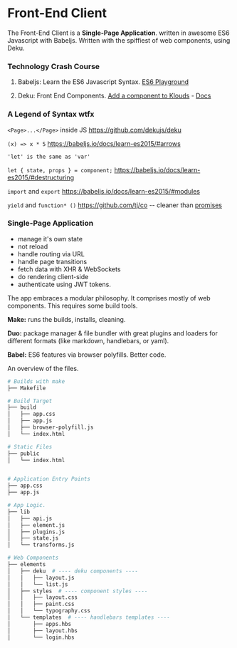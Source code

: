 # Front-End Client


The Front-End Client is a **Single-Page Application**. written in awesome ES6 Javascript with Babeljs. Written with the spiffiest of web components, using Deku.

### Technology Crash Course

1. Babeljs: Learn the ES6 Javascript Syntax. [ES6 Playground](https://babeljs.io/repl/)

2. Deku: Front End Components. [Add a component to Klouds](https://github.com/metadevfoundation/microgrid/tree/master/client/elements) - [Docs](https://github.com/dekujs/deku)


### A Legend of Syntax wtfx

``<Page>...</Page>`` inside JS
https://github.com/dekujs/deku

``(x) => x * 5``
https://babeljs.io/docs/learn-es2015/#arrows

``'let' is the same as 'var'``

``let { state, props } = component;``
https://babeljs.io/docs/learn-es2015/#destructuring



``import`` and ``export``
https://babeljs.io/docs/learn-es2015/#modules

``yield`` and ``function* ()``
https://github.com/tj/co -- cleaner than [promises](https://babeljs.io/docs/learn-es2015/#promises)


### Single-Page Application

- manage it's own state
- not reload
- handle routing via URL
- handle page transitions
- fetch data with XHR & WebSockets
- do rendering client-side
- authenticate using JWT tokens.

The app embraces a modular philosophy. It comprises mostly of web components. This requires some build tools.

**Make:** runs the builds, installs, cleaning.

**Duo:** package manager & file bundler with great plugins and loaders for different formats (like markdown, handlebars, or yaml).

**Babel:** ES6 features via browser polyfills. Better code.

An overview of the files.

```bash
# Builds with make
├── Makefile  

# Build Target
├── build
│   ├── app.css
│   ├── app.js
│   ├── browser-polyfill.js
│   └── index.html

# Static Files
├── public
│   └── index.html


# Application Entry Points
├── app.css
├── app.js

# App Logic.
├── lib
│   ├── api.js
│   ├── element.js
│   ├── plugins.js
│   ├── state.js
│   └── transforms.js

# Web Components
├── elements
│   ├── deku  # ---- deku components ----
│   │   ├── layout.js
│   │   └── list.js
│   ├── styles  # ---- component styles ----
│   │   ├── layout.css
│   │   ├── paint.css
│   │   └── typography.css
│   └── templates  # ---- handlebars templates ----
│       ├── apps.hbs
│       ├── layout.hbs
│       └── login.hbs

```
